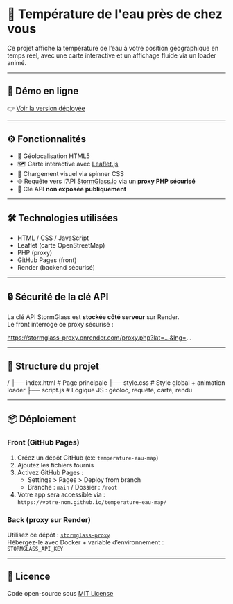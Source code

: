 # 🌊 Température de l'eau près de chez vous

Ce projet affiche la température de l’eau à votre position géographique en temps réel, avec une carte interactive et un affichage fluide via un loader animé.

---

## 🚀 Démo en ligne

👉 [Voir la version déployée](https://deephex.github.io/temperature-eau-map/)

---

## ⚙️ Fonctionnalités

- 📍 Géolocalisation HTML5
- 🗺️ Carte interactive avec [Leaflet.js](https://leafletjs.com)
- 🔄 Chargement visuel via spinner CSS
- 🌐 Requête vers l’API [StormGlass.io](https://stormglass.io) via un **proxy PHP sécurisé**
- 🔐 Clé API **non exposée publiquement**

---

## 🛠️ Technologies utilisées

- HTML / CSS / JavaScript
- Leaflet (carte OpenStreetMap)
- PHP (proxy)
- GitHub Pages (front)
- Render (backend sécurisé)

---

## 🔒 Sécurité de la clé API

La clé API StormGlass est **stockée côté serveur** sur Render.  
Le front interroge ce proxy sécurisé :

https://stormglass-proxy.onrender.com/proxy.php?lat=...&lng=...

---

## 📁 Structure du projet

/
├── index.html # Page principale
├── style.css # Style global + animation loader
├── script.js # Logique JS : géoloc, requête, carte, rendu

---

## 📦 Déploiement

### Front (GitHub Pages)

1. Créez un dépôt GitHub (ex: `temperature-eau-map`)
2. Ajoutez les fichiers fournis
3. Activez GitHub Pages :
   - Settings > Pages > Deploy from branch
   - Branche : `main` / Dossier : `/root`
4. Votre app sera accessible via :  
   `https://votre-nom.github.io/temperature-eau-map/`

### Back (proxy sur Render)

Utilisez ce dépôt : [`stormglass-proxy`](https://github.com/deephex/stormglass-proxy)  
Hébergez-le avec Docker + variable d’environnement :  
`STORMGLASS_API_KEY`

---

## 📜 Licence

Code open-source sous [MIT License](LICENSE)
